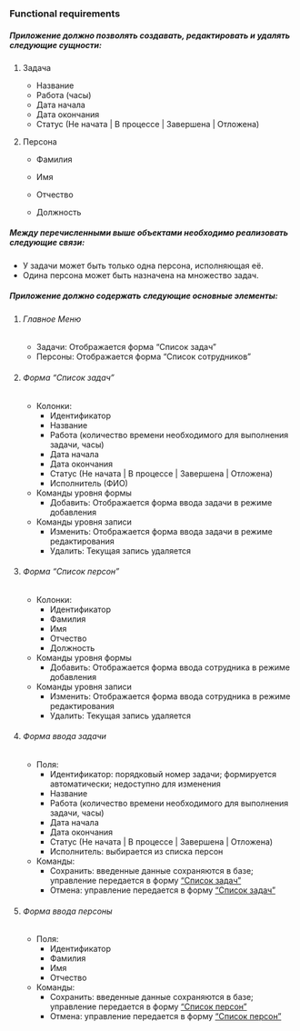 ### Functional requirements

##### Приложение должно позволять создавать, редактировать и удалять следующие сущности:

1. Задача

   - Название
   - Работа (часы)
   - Дата начала
   - Дата окончания
   - Статус (Не начата | В процессе | Завершена | Отложена)

2. Персона

   - Фамилия

   - Имя

   - Отчество

   - Должность


##### Между перечисленными выше объектами необходимо реализовать следующие связи:

* У задачи может быть только одна персона, исполняющая её.
* Одина персона может быть назначена на множество задач.

##### Приложение должно содержать следующие основные элементы:

1. ###### Главное Меню

   - Задачи: Отображается форма “Список задач”
   - Персоны: Отображается форма “Список сотрудников”

2. ###### Форма “Список задач”

   - Колонки:
     - Идентификатор
     - Название
     - Работа (количество времени необходимого для выполнения задачи, часы)
     - Дата начала
     - Дата окончания
     - Статус (Не начата | В процессе | Завершена | Отложена)
     - Исполнитель (ФИО)
   - Команды уровня формы
     - Добавить: Отображается форма ввода задачи в режиме добавления
   - Команды уровня записи
     - Изменить: Отображается форма ввода задачи в режиме редактирования
     - Удалить: Текущая запись удаляется

3. ###### Форма “Список персон”

   - Колонки:
     - Идентификатор
     - Фамилия
     - Имя
     - Отчество
     - Должность
   - Команды уровня формы
     - Добавить: Отображается форма ввода сотрудника в режиме добавления
   - Команды уровня записи
     - Изменить: Отображается форма ввода сотрудника в режиме редактирования
     - Удалить: Текущая запись удаляется

4. ###### Форма ввода задачи

   - Поля:
     - Идентификатор: порядковый номер задачи; формируется автоматически; недоступно для изменения
     - Название
     - Работа (количество времени необходимого для выполнения задачи, часы)
     - Дата начала
     - Дата окончания
     - Статус (Не начата | В процессе | Завершена | Отложена)
     - Исполнитель: выбирается из списка персон
   - Команды:
     - Сохранить: введенные данные сохраняются в базе; управление передается в форму [“Список задач”](FUNCTIONAL_REQUIREMENTS.md#форма-список-задач)
     - Отмена: управление передается в форму [“Список задач”](FUNCTIONAL_REQUIREMENTS.md#форма-список-задач)

5. ###### Форма ввода персоны

   - Поля:
     - Идентификатор
     - Фамилия
     - Имя
     - Отчество
   - Команды:
     - Сохранить: введенные данные сохраняются в базе; управление передается в форму [“Список персон”](FUNCTIONAL_REQUIREMENTS.md#форма-список-сотрудников)
     - Отмена: управление передается в форму  [“Список персон”](FUNCTIONAL_REQUIREMENTS.md#форма-список-сотрудников)

